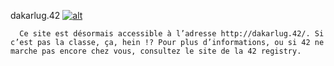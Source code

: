 
 dakarlug.42
[![alt](https://raw.github.com/Dakarlug/site-datas/master/datas/reddit.png "")](https://raw.github.com/Dakarlug/site-datas/master/datas/pdf)
    
      Ce site est désormais accessible à l’adresse http://dakarlug.42/. Si c’est pas la classe, ça, hein !? Pour plus d’informations, ou si 42 ne marche pas encore chez vous, consultez le site de la 42 registry.
    
    
    



    



    



    



    



    



 
    
     